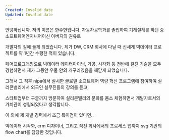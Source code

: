 ```yaml
---
Created: Invalid date
Updated: Invalid date
---
```

안녕하십니까. 저의 이름은 한주헌입니다. 자동차공학과를 졸업하여 기계설계를 하던 중 소프트웨어엔지니어이신 아버지의 권유로

개발자의 길에 들게 되었습니다. 제가 DW, CRM 회사에 다닐 때 신세계 빅데이터 프로젝트를 약 1년간 수행한 적이 있습니다.

페어프로그래밍으로 빅데이터 데이터마이닝, 가공, 시각화 등 전반에 걸친 기술을 모두 경험하면서 제가 그동안 우물 안의 개구리였음을 깨닫게 되었습니다.

그래서 그 직후 nipa에서 실시한 글로벌 소프트웨어 역량 혁신 프로그램에 참여하여 실리콘밸리에서 외국인 실무진들의 강의를 듣고,

스타트업부터 구글까지 방문하여 실리콘밸리의 문화를 몸소 체험하면서 개발자로서의 가치관이 성립되었다고 생각합니다.

이 외에 제 개발 경력에서 조금 특이점이 있다면..

빅데이터 시각화, crm 디자이너, 그리고 직전 회사에서의 프로세스 맵까지 svg 기반의 flow chart를 담당한 것입니다.